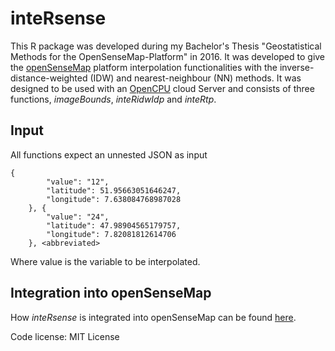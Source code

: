 inteRsense
============
This R package was developed during my Bachelor's Thesis "Geostatistical Methods for the OpenSenseMap-Platform" in 2016. It was developed to give the [openSenseMap](http://opensensemap.org/#/) platform interpolation functionalities with the inverse-distance-weighted (IDW) and nearest-neighbour (NN) methods.
It was designed to be used with an [OpenCPU](https://www.opencpu.org/) cloud Server and consists of three functions, *imageBounds*, *inteRidwIdp* and *inteRtp*.

## Input

All functions expect an unnested JSON as input

```
{
        "value": "12",
        "latitude": 51.95663051646247,
        "longitude": 7.638084768987028
    }, {
        "value": "24",
        "latitude": 47.98904565179757,
        "longitude": 7.82081812614706
    }, <abbreviated>
```
Where value is the variable to be interpolated.

## Integration into openSenseMap
How *inteRsense* is integrated into openSenseMap can be found [here](https://github.com/sensebox/OpenSenseMap/blob/ui-router/app/scripts/controllers/sidebar.interpolation.js).

Code license: MIT License
